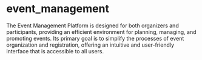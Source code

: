# event_management
The Event Management Platform is designed for both organizers and participants, providing an efficient environment for planning, managing, and promoting events. Its primary goal is to simplify the processes of event organization and registration, offering an intuitive and user-friendly interface that is accessible to all users.
